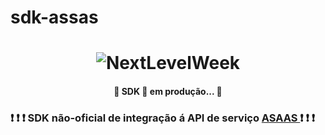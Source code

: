 # sdk-assas
<h1 align="center">
    <img alt="NextLevelWeek" title="#NextLevelWeek" src="https://www.asaas.com/assets/logo/asaas-blue-90431691fc7054b30ff87775f7e451ce.svg" />
</h1>

<h4 align="center"> 
	🚧 SDK 🚀 em produção... 🚧
</h4>

### :exclamation: :exclamation: :exclamation: SDK não-oficial de integração á API de serviço <a href="www.asaas.com" > ASAAS </a> :exclamation: :exclamation: :exclamation:

